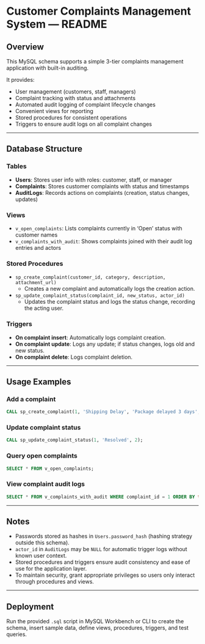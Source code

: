 # Customer Complaints Management System — README

## Overview

This MySQL schema supports a simple 3-tier complaints management application with built-in auditing.

It provides:

  - User management (customers, staff, managers)
  - Complaint tracking with status and attachments
  - Automated audit logging of complaint lifecycle changes
  - Convenient views for reporting
  - Stored procedures for consistent operations
  - Triggers to ensure audit logs on all complaint changes

-----

## Database Structure

### Tables

  - **Users**: Stores user info with roles: customer, staff, or manager
  - **Complaints**: Stores customer complaints with status and timestamps
  - **AuditLogs**: Records actions on complaints (creation, status changes, updates)

### Views

  - `v_open_complaints`: Lists complaints currently in ‘Open’ status with customer names
  - `v_complaints_with_audit`: Shows complaints joined with their audit log entries and actors

### Stored Procedures

  - `sp_create_complaint(customer_id, category, description, attachment_url)`
      - Creates a new complaint and automatically logs the creation action.
  - `sp_update_complaint_status(complaint_id, new_status, actor_id)`
      - Updates the complaint status and logs the status change, recording the acting user.

### Triggers

  - **On complaint insert**: Automatically logs complaint creation.
  - **On complaint update**: Logs any update; if status changes, logs old and new status.
  - **On complaint delete**: Logs complaint deletion.

-----

## Usage Examples

### Add a complaint

```sql
CALL sp_create_complaint(1, 'Shipping Delay', 'Package delayed 3 days', NULL);
```

### Update complaint status

```sql
CALL sp_update_complaint_status(1, 'Resolved', 2);
```

### Query open complaints

```sql
SELECT * FROM v_open_complaints;
```

### View complaint audit logs

```sql
SELECT * FROM v_complaints_with_audit WHERE complaint_id = 1 ORDER BY timestamp;
```

-----

## Notes

  - Passwords stored as hashes in `Users.password_hash` (hashing strategy outside this schema).
  - `actor_id` in `AuditLogs` may be `NULL` for automatic trigger logs without known user context.
  - Stored procedures and triggers ensure audit consistency and ease of use for the application layer.
  - To maintain security, grant appropriate privileges so users only interact through procedures and views.

-----

## Deployment

Run the provided `.sql` script in MySQL Workbench or CLI to create the schema, insert sample data, define views, procedures, triggers, and test queries.